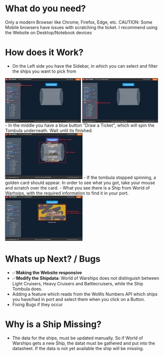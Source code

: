 # What do you need?
Only a modern Browser like Chrome, Firefox, Edge, etc.
CAUTION: Some Mobile browsers have issues with scratching the ticket. I recommend using the Website on Desktop/Notebook devices

# How does it Work?
- On the Left side you have the Sidebar, in which you can select and filter the ships you want to pick from
<div>
  <img align="top" src="https://github.com/MeisterReporter/wows-ship-tombula/blob/master/filters.png?raw=true" width="49%">
  <img align="top" src="https://github.com/MeisterReporter/wows-ship-tombula/blob/master/selected_ships.png?raw=true" width="49%">
</div>
- In the middle you have a blue button "Draw a Ticket", which will spin the Tombula underneath. Wait until its finished.
<img src="https://github.com/MeisterReporter/wows-ship-tombula/blob/master/tombula.png?raw=true" width="50%">
- If the tombula stopped spinning, a golden card should appear. In order to see what you got, take your mouse and scratch over the card.
- What you see there is a Ship from World of Warhsips, with the required information to find it in your port.
<img src="https://github.com/MeisterReporter/wows-ship-tombula/blob/master/scratch_the_ticket.png?raw=true" width="50%">

# Whats up Next? / Bugs
- ✅**Making the Website responsive**
- ✅**Modify the Shipdata**: World of Warships does not distinguish between Light Cruisers, Heavy Cruisers and Battlecruisers, while the Ship Tombula does.
- Adding a feature which reads from the WoWs Numbers API which ships you have/had in port and select them when you click on a Button.
- Fixing Bugs if they occur

# Why is a Ship Missing?
- The data for the ships, must be updated manually. So if World of Warships gets a new Ship, the datat must be gathered and put into the datasheet. If the data is not yet available the ship will be missing.
